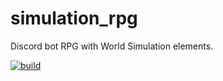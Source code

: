# simulation_rpg
Discord bot RPG with World Simulation elements.

[![build](https://github.com/gradiuscypher/simulation_rpg/actions/workflows/build.yaml/badge.svg?branch=base)](https://github.com/gradiuscypher/simulation_rpg/actions/workflows/build.yaml)
